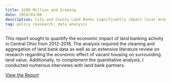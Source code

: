 ```yaml
---
title: $180 Million and Growing
date: 2024/03/08
description: City and County Land Banks significantly impact local economies.
tag: policy reasearch, data analysis
---
```


This report sought to quantify the economic impact of land banking activity in Central Ohio from 2012-2018. The analysis required the cleaning and aggregation of land bank data as well as an extensive literature review on research regarding the economic effect of vacant housing on surrounding land value. Additionally, to complement the quantitative analysis, I conducted numerous interviews with land bank partners.

[View the Report](https://www.greaterohio.org/publications/land-bank-impact-report)